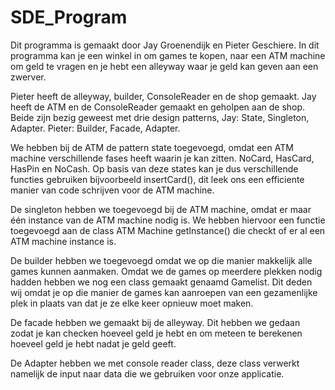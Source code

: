# SDE_Program

 Dit programma is gemaakt door Jay Groenendijk en Pieter Geschiere. 
 In dit programma kan je een winkel in om games te kopen, naar een ATM
 machine om geld te vragen en je hebt een alleyway waar je geld kan geven aan 
 een zwerver.

 Pieter heeft de alleyway, builder, ConsoleReader en de shop gemaakt.
 Jay heeft de ATM en de ConsoleReader gemaakt en geholpen aan de shop.
 Beide zijn bezig geweest met drie design patterns, 
 Jay: State, Singleton, Adapter.
 Pieter: Builder, Facade, Adapter.

 We hebben bij de ATM de pattern state toegevoegd, omdat een ATM machine
 verschillende fases heeft waarin je kan zitten. NoCard, HasCard, HasPin en NoCash.
 Op basis van deze states kan je dus verschillende functies gebruiken bijvoorbeeld insertCard(),
 dit leek ons een efficiente manier van code schrijven voor de ATM machine.

 De singleton hebben we toegevoegd bij de ATM machine, omdat er maar één instance van de
 ATM machine nodig is. We hebben hiervoor een functie toegevoegd aan de class ATM Machine
 getInstance() die checkt of er al een ATM machine instance is.

 De builder hebben we toegevoegd omdat we op die manier makkelijk alle games kunnen aanmaken.
 Omdat we de games op meerdere plekken nodig hadden hebben we nog een class gemaakt genaamd Gamelist.
 Dit deden wij omdat je op die manier de games kan aanroepen van een gezamenlijke plek in plaats van dat je ze elke keer opnieuw moet maken.
 
 De facade hebben we gemaakt bij de alleyway. 
 Dit hebben we gedaan zodat je kan checken hoeveel geld je hebt en om meteen te berekenen hoeveel geld je hebt nadat je geld geeft.
 
 De Adapter hebben we met console reader class, deze class verwerkt namelijk de input naar data
 die we gebruiken voor onze applicatie.